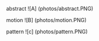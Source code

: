 abstract
![A] (photos/abstract.PNG)

motion
![B] (photos/motion.PNG)

pattern
![c] (photos/pattern.PNG)


